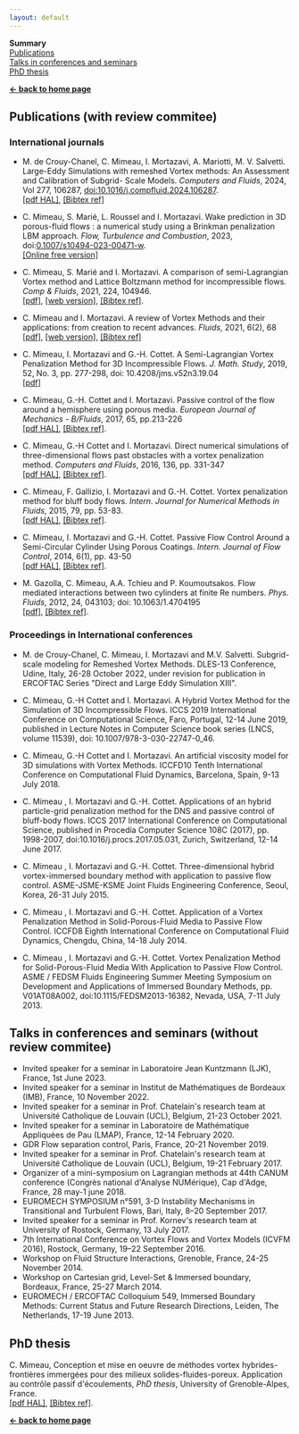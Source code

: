 ```yaml
---
layout: default
---
```


**Summary**  
[Publications](#articles)  
[Talks in conferences and seminars](#talks)  
[PhD thesis](#phd)  

[**← back to home page**](./)

## Publications (with review commitee)<a name="articles"></a>

### International journals 

* M. de Crouy-Chanel, C. Mimeau, I. Mortazavi, A. Mariotti, M. V. Salvetti. Large-Eddy Simulations with remeshed Vortex methods: An Assessment and Calibration of Subgrid-
Scale Models. _Computers and Fluids_, 2024, Vol 277, 106287, [doi:10.1016/j.compfluid.2024.106287](https://doi.org/10.1016/j.compfluid.2024.106287).  
[[pdf HAL]](https://hal.science/hal-04582176v1), [[Bibtex ref]](https://hal.science/hal-04582176v1/bibtex)

* C. Mimeau, S. Marié, L. Roussel and I. Mortazavi. Wake prediction in 3D porous-fluid flows : a numerical study using a Brinkman penalization LBM approach. _Flow, Turbulence and Combustion_, 2023, doi:[0.1007/s10494-023-00471-w](https://doi.org/10.1007/s10494-023-00471-w).   
[[Online free version]](https://rdcu.be/dkCxP)

* C. Mimeau, S. Marié and I. Mortazavi. A comparison of semi-Lagrangian Vortex method and Lattice Boltzmann method for incompressible flows. _Comp & Fluids_, 2021, 224, 104946.   
[[pdf]](assets/images/Mimeau_Marie_Mortazavi_CF2021.pdf), [[web version]](https://www.sciencedirect.com/science/article/pii/S0045793021001134?dgcid=author), [[Bibtex ref]](https://hal.archives-ouvertes.fr/hal-03214005v1/bibtex).

* C. Mimeau and I. Mortazavi. A review of Vortex Methods and their applications: from creation to recent advances. _Fluids_, 2021, 6(2), 68  
[[pdf]](assets/images/Mimeau_Mortazavi_2021_Fluids.pdf), [[web version]](https://www.mdpi.com/2311-5521/6/2/68), [[Bibtex ref]](https://hal.science/hal-03677567v1/bibtex)

* C. Mimeau, I. Mortazavi and G.-H. Cottet. A Semi-Lagrangian Vortex Penalization Method for 3D Incompressible Flows. _J. Math. Study_, 2019, 52, No. 3, pp. 277-298, doi: 10.4208/jms.v52n3.19.04  
[[pdf]](assets/images/J_Math_Study_2019.pdf)

* C. Mimeau, G.-H. Cottet and I. Mortazavi. Passive control of the flow around a hemisphere using porous media. _European Journal of Mechanics - B/Fluids_, 2017, 65, pp.213-226  
[[pdf HAL]](https://hal.archives-ouvertes.fr/hal-01483400/document), [[Bibtex ref]](https://hal.archives-ouvertes.fr/hal-01483400v1/bibtex).

* C. Mimeau, G.-H Cottet and I. Mortazavi. Direct numerical simulations of three-dimensional flows past obstacles with a vortex penalization method. _Computers and Fluids_, 2016, 136, pp. 331-347  
[[pdf HAL]](https://hal.archives-ouvertes.fr/hal-01855265/document), [[Bibtex ref]](https://hal.archives-ouvertes.fr/hal-01855265v1/bibtex).

* C. Mimeau, F. Gallizio, I. Mortazavi and G.-H. Cottet. Vortex penalization method for bluff body flows. _Intern. Journal for Numerical Methods in Fluids_, 2015, 79, pp. 53-83.  
[[pdf HAL]](https://hal.archives-ouvertes.fr/hal-01863634/document), [[Bibtex ref]](https://hal.archives-ouvertes.fr/hal-01863634v1/bibtex).

* C. Mimeau, I. Mortazavi and G.-H. Cottet. Passive Flow Control Around a Semi-Circular Cylinder Using Porous Coatings. _Intern. Journal of Flow Control_, 2014, 6(1), pp. 43-50  
[[pdf HAL]](https://hal.archives-ouvertes.fr/hal-01215305/document), [[Bibtex ref]](https://hal.archives-ouvertes.fr/hal-01215305v1/bibtex).

* M. Gazolla, C. Mimeau, A.A. Tchieu and P. Koumoutsakos. Flow mediated interactions between two cylinders at finite Re numbers. _Phys. Fluids_, 2012, 24, 043103; doi: 10.1063/1.4704195  
[[pdf]](assets/images/PhysFluids_24_043103.pdf), [[Bibtex ref]](https://hal.archives-ouvertes.fr/hal-01863654v1/bibtex).

### Proceedings in International conferences

* M. de Crouy-Chanel, C. Mimeau, I. Mortazavi and M.V. Salvetti. Subgrid-scale modeling for Remeshed Vortex Methods. DLES-13 Conference, Udine, Italy, 26-28 October 2022, under revision for publication in ERCOFTAC Series "Direct and Large Eddy Simulation XIII".

* C. Mimeau, G.-H Cottet and I. Mortazavi. A Hybrid Vortex Method for the Simulation of 3D Incompressible Flows. ICCS 2019 International Conference on Computational Science, Faro, Portugal, 12-14 June 2019, published in Lecture Notes in Computer Science book series (LNCS, volume 11539), doi: 10.1007/978-3-030-22747-0_46.  

* C. Mimeau, G.-H Cottet and I. Mortazavi. An artificial viscosity model for 3D simulations with Vortex Methods. ICCFD10 Tenth International Conference on Computational Fluid Dynamics, Barcelona, Spain, 9-13 July 2018.

* C. Mimeau , I. Mortazavi and G.-H. Cottet. Applications of an hybrid particle-grid penalization method for the DNS and passive control of bluff-body flows. ICCS 2017 International Conference on Computational Science, published in Procedia Computer Science 108C (2017), pp. 1998-2007, doi:10.1016/j.procs.2017.05.031, Zurich, Switzerland, 12-14 June 2017.

* C. Mimeau , I. Mortazavi and G.-H. Cottet. Three-dimensional hybrid vortex-immersed boundary method with application to passive flow control. ASME-JSME-KSME Joint Fluids Engineering Conference, Seoul, Korea, 26-31 July 2015.

* C. Mimeau , I. Mortazavi and G.-H. Cottet. Application of a Vortex Penalization Method in Solid-Porous-Fluid Media to Passive Flow Control. ICCFD8 Eighth International Conference on Computational Fluid Dynamics, Chengdu, China, 14-18 July 2014.

* C. Mimeau , I. Mortazavi and G.-H. Cottet. Vortex Penalization Method for Solid-Porous-Fluid Media With Application to Passive Flow Control. ASME / FEDSM Fluids Engineering Summer Meeting Symposium on Development and Applications of Immersed Boundary Methods, pp. V01AT08A002, doi:10.1115/FEDSM2013-16382, Nevada, USA, 7-11 July 2013. 

## Talks in conferences and seminars (without review commitee)<a name="talks"></a>

* Invited speaker for a seminar in Laboratoire Jean Kuntzmann (LJK), France, 1st June 2023.  
* Invited speaker for a seminar in Institut de Mathématiques de Bordeaux (IMB), France, 10 November 2022.  
* Invited speaker for a seminar in Prof. Chatelain's research team at Université Catholique de Louvain (UCL), Belgium, 21-23 October 2021.  
* Invited speaker for a seminar in Laboratoire de Mathématique Appliquées de Pau (LMAP), France, 12-14 February 2020. 
* GDR Flow separation control, Paris, France, 20-21 November 2019.
* Invited speaker for a seminar in Prof. Chatelain's research team at Université Catholique de Louvain (UCL), Belgium, 19-21 February 2017. 
* Organizer of a mini-symposium on Lagrangian methods at 44th CANUM conference (Congrès national d'Analyse NUMérique), Cap d'Adge, France, 28 may-1 june 2018.  
* EUROMECH SYMPOSIUM n°591, 3-D Instability Mechanisms in Transitional and Turbulent Flows, Bari, Italy, 8–20 September 2017.   
* Invited speaker for a seminar in Prof. Kornev's research team at University of Rostock, Germany, 13 July 2017.  
* 7th International Conference on Vortex Flows and Vortex Models (ICVFM 2016), Rostock, Germany, 19–22 September 2016.  
* Workshop on Fluid Structure Interactions, Grenoble, France, 24-25 November 2014.  
* Workshop on Cartesian grid, Level-Set & Immersed boundary, Bordeaux, France, 25-27 March 2014.  
* EUROMECH / ERCOFTAC Colloquium 549, Immersed Boundary Methods: Current Status and Future Research Directions, Leiden, The Netherlands, 17-19 June 2013.

## PhD thesis<a name="phd"></a>

C. Mimeau, Conception et mise en oeuvre de méthodes vortex hybrides-frontières immergées pour des milieux solides-fluides-poreux. Application au contrôle passif d'écoulements, _PhD thesis_, University of Grenoble-Alpes, France.  
[[pdf HAL]](https://tel.archives-ouvertes.fr/tel-01178939/document), [[Bibtex ref]](https://hal.archives-ouvertes.fr/tel-01178939v1/bibtex).


[**← back to home page**](./)

